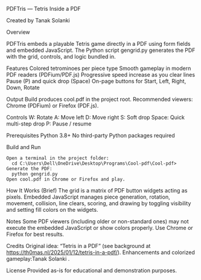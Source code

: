 PDFTris — Tetris Inside a PDF


Created by Tanak Solanki

Overview

PDFTris embeds a playable Tetris game directly in a PDF using form fields and embedded JavaScript. The Python script gengrid.py generates the PDF with the grid, controls, and logic bundled in.


Features
    Colored tetrominoes per piece type
    Smooth gameplay in modern PDF readers (PDFium/PDF.js)
    Progressive speed increase as you clear lines
    Pause (P) and quick drop (Space)
    On-page buttons for Start, Left, Right, Down, Rotate

Output
    Build produces cool.pdf in the project root.
    Recommended viewers: Chrome (PDFium) or Firefox (PDF.js).

Controls
    W: Rotate
    A: Move left
    D: Move right
    S: Soft drop
    Space: Quick multi-step drop
    P: Pause / resume

Prerequisites
  Python 3.8+
  No third-party Python packages required

Build and Run

    Open a terminal in the project folder:
      cd C:\Users\Dell\OneDrive\Desktop\Programs\Cool-pdf\Cool-pdf>
    Generate the PDF:
      python gengrid.py
    Open cool.pdf in Chrome or Firefox and play.

How It Works (Brief)
  The grid is a matrix of PDF button widgets acting as pixels.
  Embedded JavaScript manages piece generation, rotation, movement, collision, line clears, scoring, and drawing by toggling visibility and setting fill colors on the widgets.

Notes
  Some PDF viewers (including older or non-standard ones) may not execute the embedded JavaScript or show colors properly. Use Chrome or Firefox for best results.

Credits
  Original idea: “Tetris in a PDF” (see background at https://th0mas.nl/2025/01/12/tetris-in-a-pdf/).
  Enhancements and colorized gameplay:Tanak Solanki .

License
  Provided as-is for educational and demonstration purposes.
